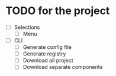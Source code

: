 # TODO for the project

- [ ] Selections
  - [ ] Menu
- [ ] CLI
  - [ ] Generate config file
  - [ ] Generate registry
  - [ ] Download all project
  - [ ] Download separate components
